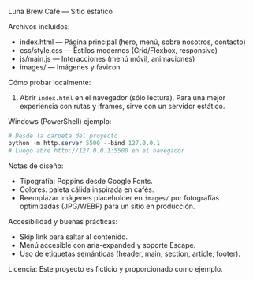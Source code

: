 Luna Brew Café — Sitio estático

Archivos incluidos:
- index.html — Página principal (hero, menú, sobre nosotros, contacto)
- css/style.css — Estilos modernos (Grid/Flexbox, responsive)
- js/main.js — Interacciones (menú móvil, animaciones)
- images/ — Imágenes y favicon

Cómo probar localmente:
1) Abrir `index.html` en el navegador (sólo lectura). Para una mejor experiencia con rutas y iframes, sirve con un servidor estático.

Windows (PowerShell) ejemplo:

```powershell
# Desde la carpeta del proyecto
python -m http.server 5500 --bind 127.0.0.1
# Luego abre http://127.0.0.1:5500 en el navegador
```

Notas de diseño:
- Tipografía: Poppins desde Google Fonts.
- Colores: paleta cálida inspirada en cafés.
- Reemplazar imágenes placeholder en `images/` por fotografías optimizadas (JPG/WEBP) para un sitio en producción.

Accesibilidad y buenas prácticas:
- Skip link para saltar al contenido.
- Menú accesible con aria-expanded y soporte Escape.
- Uso de etiquetas semánticas (header, main, section, article, footer).

Licencia: Este proyecto es ficticio y proporcionado como ejemplo.
